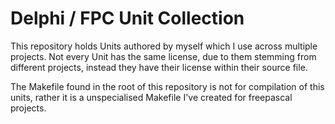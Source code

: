 # Delphi / FPC Unit Collection
This repository holds Units authored by myself which I use across multiple projects.
Not every Unit has the same license, due to them stemming from different projects,
instead they have their license within their source file.

The Makefile found in the root of this repository is not for compilation of this units,
rather it is a unspecialised Makefile I've created for freepascal projects.
